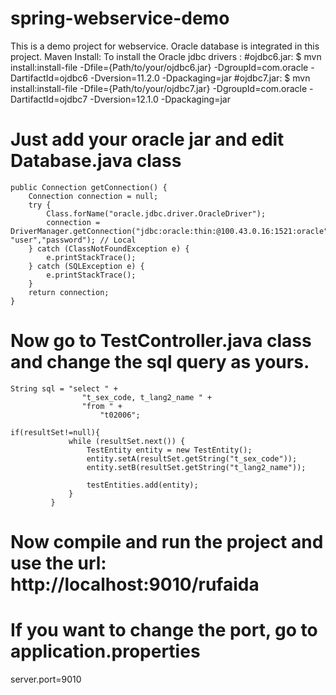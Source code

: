 # spring-webservice-demo
This is a demo project for webservice.
Oracle database is integrated in this project.
Maven Install:
To install the Oracle jdbc drivers :
    #ojdbc6.jar:
    	$ mvn install:install-file -Dfile={Path/to/your/ojdbc6.jar}
          	-DgroupId=com.oracle -DartifactId=ojdbc6 -Dversion=11.2.0 -Dpackaging=jar
    #ojdbc7.jar:
    	$ mvn install:install-file -Dfile={Path/to/your/ojdbc7.jar}
      		-DgroupId=com.oracle -DartifactId=ojdbc7 -Dversion=12.1.0 -Dpackaging=jar
      
# Just add your oracle jar and edit Database.java class
    public Connection getConnection() {
    	Connection connection = null;
    	try {
			Class.forName("oracle.jdbc.driver.OracleDriver");
			connection = DriverManager.getConnection("jdbc:oracle:thin:@100.43.0.16:1521:oracle", "user","password"); // Local
		} catch (ClassNotFoundException e) {
			e.printStackTrace();
		} catch (SQLException e) {
			e.printStackTrace();
		}
    	return connection;
    }
    
# Now go to TestController.java class and change the sql query as yours.
    String sql = "select " +
					"t_sex_code, t_lang2_name " +
        			"from " + 
        				"t02006";
                
    if(resultSet!=null){
            	 while (resultSet.next()) {
            		 TestEntity entity = new TestEntity();
            		 entity.setA(resultSet.getString("t_sex_code"));
            		 entity.setB(resultSet.getString("t_lang2_name"));
            		 
            		 testEntities.add(entity);
    			 }
             }
                
# Now compile and run the project and use the url: http://localhost:9010/rufaida
# If you want to change the port, go to application.properties
  server.port=9010
